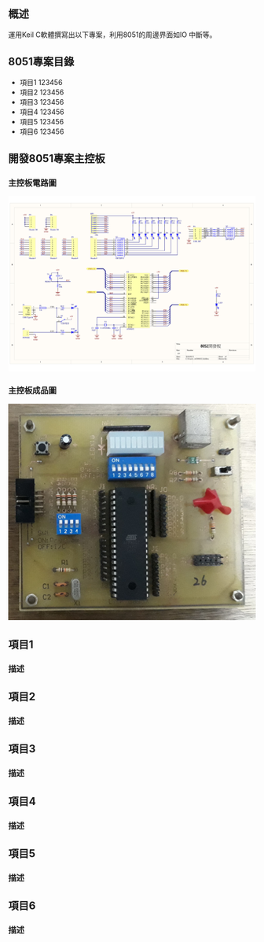 ## 概述
運用Keil C軟體撰寫出以下專案，利用8051的周邊界面如IO 中斷等。

## 8051專案目錄
* 項目1 123456
* 項目2 123456
* 項目3 123456
* 項目4 123456
* 項目5 123456
* 項目6 123456

## 開發8051專案主控板
### 主控板電路圖
<img src="https://raw.githubusercontent.com/Guiiiiiiiii/8051/master/AT89S52主控板電路圖.jpg"/>

### 主控板成品圖
<img src="https://raw.githubusercontent.com/Guiiiiiiiii/8051/master/AT89S52主控板成品圖.jpg"/>

## 項目1
### 描述
## 項目2
### 描述
## 項目3
### 描述
## 項目4
### 描述
## 項目5
### 描述
## 項目6
### 描述
